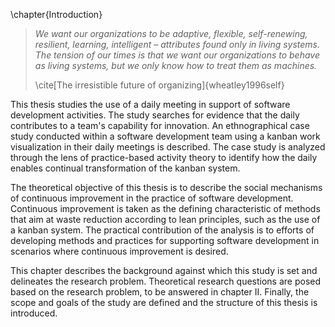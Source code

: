 
\chapter{Introduction}

> *We want our organizations to be adaptive, flexible, self-renewing, resilient, learning, intelligent – attributes found only in living systems. The tension of our times is that we want our organizations to behave as living systems, but we only know how to treat them as machines.*
>
> \cite[The irresistible future of organizing]{wheatley1996self}

This thesis studies the use of a daily meeting in support of software development activities. The study searches for evidence that the daily contributes to a team's capability for innovation. An ethnographical case study conducted within a software development team using a kanban work visualization in their daily meetings is described. The case study is analyzed through the lens of practice-based activity theory to identify how the daily enables continual transformation of the kanban system.

The theoretical objective of this thesis is to describe the social mechanisms of continuous improvement in the practice of software development. Continuous improvement is taken as the defining characteristic of methods that aim at waste reduction according to lean principles, such as the use of a kanban system. The practical contribution of the analysis is to efforts of developing methods and practices for supporting software development in scenarios where continuous improvement is desired.

This chapter describes the background against which this study is set and delineates the research problem. Theoretical research questions are posed based on the research problem, to be answered in chapter II. Finally, the scope and goals of the study are defined and the structure of this thesis is introduced.
